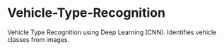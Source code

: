 # Vehicle-Type-Recognition
Vehicle Type Recognition using Deep Learning (CNN). Identifies vehicle classes from images.
